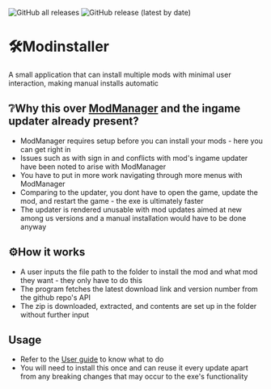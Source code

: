 ![GitHub all releases](https://img.shields.io/github/downloads/whichtwix/Modinstaller/total?color=%20%2332CD32&style=plastic)
![GitHub release (latest by date)](https://img.shields.io/github/v/release/whichtwix/Modinstaller?style=plastic)
#  :hammer_and_wrench:Modinstaller
A small application that can install multiple mods with minimal user interaction, making manual installs automatic


## :grey_question:Why this over [ModManager](https://github.com/MatuxGG/ModManager) and the ingame updater already present?
- ModManager requires setup before you can install your mods - here you can get right in
- Issues such as with sign in and conflicts with mod's ingame updater have been noted to arise with ModManager
- You have to put in more work navigating through more menus with ModManager  
- Comparing to the updater, you dont have to open the game, update the mod, and restart the game - the exe is ultimately faster
- The updater is rendered unusable with mod updates aimed at new among us versions and a manual installation would have to be done anyway

## 	:gear:How it works
- A user inputs the file path to the folder to install the mod and what mod they want - they only have to do this
- The program fetches the latest download link and version number from the github repo's API
- The zip is downloaded, extracted, and contents are set up in the folder without further input

## Usage
- Refer to the [User guide](https://github.com/whichtwix/Modinstaller/wiki/User-guide) to know what to do
- You will need to install this once and can reuse it every update apart from any breaking changes that may occur to the exe's functionality
